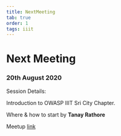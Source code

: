 ```yaml
---
title: NextMeeting
tab: true
order: 1
tags: iiit
---
```



# **Next Meeting**

### 20th August 2020

Session Details:

Introduction to OWASP IIIT Sri City Chapter.

Where & how to start by **Tanay Rathore**

Meetup [link](https://www.meetup.com/OWASP-IIIT-SRICITY/events/272547282/)
